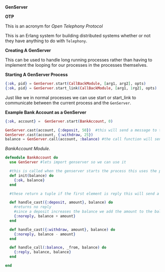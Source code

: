 **GenServer**

**OTP**

This is an acronym for *Open Telephony Protocol*

This is an Erlang system for building distributed systems whether or not they have anything to do with `Telephony`.

**Creating A GenServer**

This can be used to handle  long running processes rather than having to implement the looping for our processes in the processes themselves.


**Starting A GenServer Process**

```Elixir
{:ok, pid} = GenServer.start(CallBackModule, [arg1, arg2], opts)
{:ok, pid} = GenServer.start_link(CallBackModule, [arg1, 1rg2], opts)
```

Just like we in normal processes we can use start or start_link to communicate between the current process and the `GenServer`.

**Example Bank Account as a GenServer**

```Elixir
{:ok, account} =  GenServer.start(BankAccount, 0)

GenServer.cast(account, {:deposit, 50})  #this will send a message to the server without waiting for a response
GenServer.cast(account, {:withdraw, 25})
balance = GenServer.call(account, :balance) #the call function will send a message and pause exection till it is replied to
```

*BankAccount Module*.

```Elixir
defmodule BankAccount do
  use GenServer #lets import genserver so we can use it

  #this is called when the genserver starts the process this uses the parameterw provided when we called start
  def init(balance) do
    {:ok, balance}
  end

  #these return a tuple if the first element is reply this will send a message back to the caller if it is :noreply this will not happen, They take in 2 elements a tuple with the message and amount, the current state of the process.

  def handle_cast({:deposit, amount}, balance) do
    #returns no reply
    #since a deposit increases the balance we add the amount to the balance that is the state 
    {:noreply, balance + amount}
  end

  def handle_cast({:withdraw, amount}, balance) do
    {:noreply, balance - amount}
  end

  def handle_call(:balance, _from, balance) do
    {:reply, balance, balance}
  end

end
```
